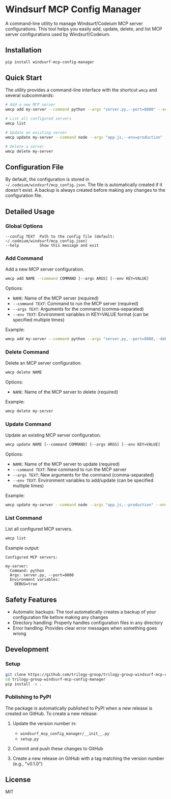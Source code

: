 # Windsurf MCP Config Manager

A command-line utility to manage Windsurf/Codeium MCP server configurations. This tool helps you easily add, update, delete, and list MCP server configurations used by Windsurf/Codeium.

## Installation

```bash
pip install windsurf-mcp-config-manager
```

## Quick Start

The utility provides a command-line interface with the shortcut `wmcp` and several subcommands:

```bash
# Add a new MCP server
wmcp add my-server --command python --args "server.py,--port=8080" --env DEBUG=true

# List all configured servers
wmcp list

# Update an existing server
wmcp update my-server --command node --args "app.js,--env=production"

# Delete a server
wmcp delete my-server
```

## Configuration File

By default, the configuration is stored in `~/.codeium/windsurf/mcp_config.json`. The file is automatically created if it doesn't exist. A backup is always created before making any changes to the configuration file.

## Detailed Usage

### Global Options

```
--config TEXT  Path to the config file (default: ~/.codeium/windsurf/mcp_config.json)
--help         Show this message and exit
```

### Add Command

Add a new MCP server configuration.

```bash
wmcp add NAME --command COMMAND [--args ARGS] [--env KEY=VALUE]
```

Options:
- `NAME`: Name of the MCP server (required)
- `--command TEXT`: Command to run the MCP server (required)
- `--args TEXT`: Arguments for the command (comma-separated)
- `--env TEXT`: Environment variables in KEY=VALUE format (can be specified multiple times)

Example:
```bash
wmcp add my-server --command python --args "server.py,--port=8080,--debug" --env DEBUG=true --env LOG_LEVEL=info
```

### Delete Command

Delete an MCP server configuration.

```bash
wmcp delete NAME
```

Options:
- `NAME`: Name of the MCP server to delete (required)

Example:
```bash
wmcp delete my-server
```

### Update Command

Update an existing MCP server configuration.

```bash
wmcp update NAME [--command COMMAND] [--args ARGS] [--env KEY=VALUE]
```

Options:
- `NAME`: Name of the MCP server to update (required)
- `--command TEXT`: New command to run the MCP server
- `--args TEXT`: New arguments for the command (comma-separated)
- `--env TEXT`: Environment variables to add/update (can be specified multiple times)

Example:
```bash
wmcp update my-server --command node --args "app.js,--production" --env NODE_ENV=production
```

### List Command

List all configured MCP servers.

```bash
wmcp list
```

Example output:
```
Configured MCP servers:

my-server:
  Command: python
  Args: server.py, --port=8080
  Environment variables:
    DEBUG=true
```

## Safety Features

- Automatic backups: The tool automatically creates a backup of your configuration file before making any changes
- Directory handling: Properly handles configuration files in any directory
- Error handling: Provides clear error messages when something goes wrong

## Development

### Setup

```bash
git clone https://github.com/trilogy-group/trilogy-group-windsurf-mcp-config-manager.git
cd trilogy-group-windsurf-mcp-config-manager
pip install -e .
```

### Publishing to PyPI

The package is automatically published to PyPI when a new release is created on GitHub. To create a new release:

1. Update the version number in:
   - `windsurf_mcp_config_manager/__init__.py`
   - `setup.py`

2. Commit and push these changes to GitHub

3. Create a new release on GitHub with a tag matching the version number (e.g., "v0.1.0")

## License

MIT
